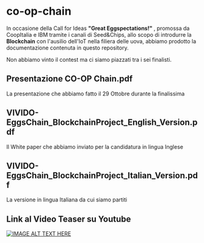# co-op-chain

In occasione della Call for Ideas **"Great Eggspectations!"** , promossa da CoopItalia e IBM tramite i canali di Seed&Chips,
allo scopo di introdurre la **Blockchain** con l'ausilio dell'IoT nella filiera delle uova, abbiamo prodotto la documentazione 
contenuta in questo repository.

Non abbiamo vinto il contest ma ci siamo piazzati tra i sei finalisti.


## Presentazione CO-OP Chain.pdf

La presentazione che abbiamo fatto il 29 Ottobre durante la finalissima

## VIVIDO-EggsChain_BlockchainProject_English_Version.pdf

Il White paper che abbiamo inviato per la candidatura in lingua Inglese

## VIVIDO-EggsChain_BlockchainProject_Italian_Version.pdf

La versione in lingua Italiana da cui siamo partiti

## Link al Video Teaser su Youtube

[![IMAGE ALT TEXT HERE](https://img.youtube.com/vi/haGop4AcpBg/0.jpg)](https://www.youtube.com/watch?v=haGop4AcpBg)
